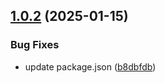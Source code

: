 ## [1.0.2](https://github.com/dcmorales/digital-keyboard-tunes/compare/client-v1.0.1...client-v1.0.2) (2025-01-15)


### Bug Fixes

* update package.json ([b8dbfdb](https://github.com/dcmorales/digital-keyboard-tunes/commit/b8dbfdb9eb323d7c65f82867c71c9bff1cb62974))
